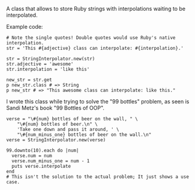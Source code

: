 A class that allows to store Ruby strings with interpolations waiting to be interpolated.

Example code:

    # Note the single quotes! Double quotes would use Ruby's native interpolation.
    str = 'This #{adjective} class can interpolate: #{interpolation}.'

    str = StringInterpolator.new(str)
    str.adjective = 'awesome'
    str.interpolation = 'like this'

    new_str = str.get
    p new_str.class # => String
    p new_str # => "This awesome class can interpolate: like this."

I wrote this class while trying to solve the "99 bottles" problem, as seen is Sandi Metz's book "99 Bottles of OOP".

    verse = "\#{num} bottles of beer on the wall, " \
        "\#{num} bottles of beer.\n" \
        'Take one down and pass it around, ' \
        "\#{num_minus_one} bottles of beer on the wall.\n"
    verse = StringInterpolator.new(verse)

    99.downto(10).each do |num|
      verse.num = num
      verse.num_minus_one = num - 1
      puts verse.interpolate
    end
    # This isn't the solution to the actual problem; It just shows a use case.